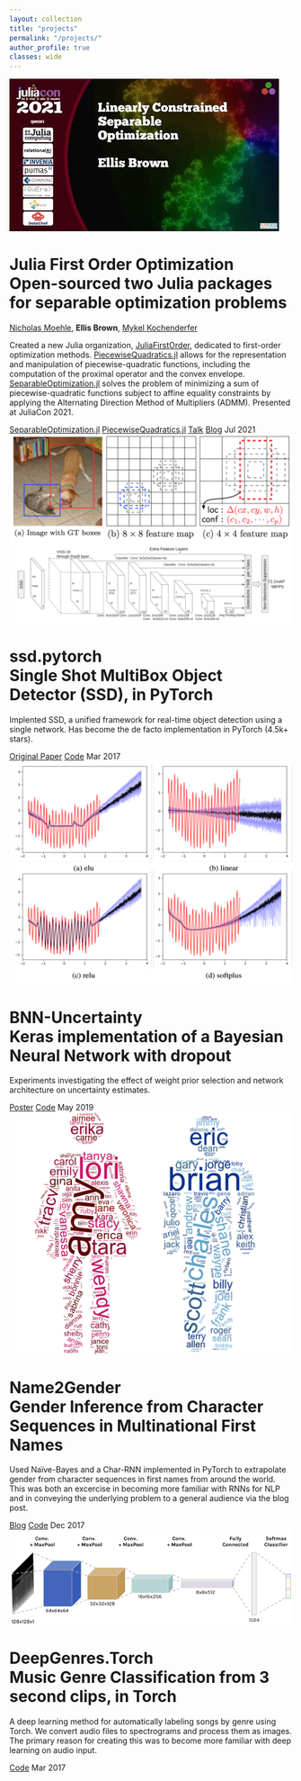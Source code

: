 ```yaml
---
layout: collection
title: "projects"
permalink: "/projects/"
author_profile: true
classes: wide
---
```


<div class="project" markdown="1">
<div class="teaser">
<a href="https://live.juliacon.org/talk/FGUEAM">
<img src="/assets/files/projects/julia_firstorder.jpeg">
</a>
</div>
<div class="content">
<h1>Julia First Order Optimization<br>
<span>
Open-sourced two Julia packages for separable optimization problems
</span>
</h1>
<a href="https://www.nicholasmoehle.com/">Nicholas Moehle</a>, <b>Ellis Brown</b>, <a href="https://mykel.kochenderfer.com/">Mykel Kochenderfer</a>
<!-- </span> -->
<p>
Created a new Julia organization, <a href="https://www.github.com/JuliaFirstOrder">JuliaFirstOrder</a>, dedicated to first-order optimization methods.
<a href="https://www.github.com/JuliaFirstOrder/PiecewiseQuadratics.jl">PiecewiseQuadratics.jl</a>
allows for the representation and manipulation of piecewise-quadratic functions, including the computation of the proximal operator and the convex envelope.
<a href="https://www.github.com/JuliaFirstOrder/SeparableOptimization.jl"> SeparableOptimization.jl</a>
solves the problem of minimizing a sum of piecewise-quadratic functions subject to affine equality constraints by applying the Alternating Direction Method of Multipliers (ADMM).
Presented at JuliaCon 2021.
<!-- <ul style="margin: 0;">
  <li><a href="https://www.github.com/JuliaFirstOrder/PiecewiseQuadratics.jl">PiecewiseQuadratics.jl</a> Allows for the representation and manipulation of piecewise-quadratic functions, including the computation of the proximal operator and the convex envelope.</li>
  <li><a href="https://www.github.com/JuliaFirstOrder/SeparableOptimization.jl"> SeparableOptimization.jl</a>Solves the problem of minimizing a sum of piecewise-quadratic functions subject to affine equality constraints by applying the Alternating Direction Method of Multipliers (ADMM).</li>
  <li>Presented at JuliaCon 2021</li>
</ul> -->
</p>
<a href="https://www.github.com/JuliaFirstOrder/SeparableOptimization.jl" class="button">SeparableOptimization.jl</a>
<a href="https://www.github.com/JuliaFirstOrder/PiecewiseQuadratics.jl" class="button">PiecewiseQuadratics.jl</a>
<a href="https://live.juliacon.org/talk/FGUEAM" class="button">Talk</a>
<a href="https://medium.com/blackrock-engineering/open-source-julia-packages-for-first-order-optimization-ac51f0f1aa09" class="button">Blog</a>
<span class="date">Jul 2021</span>
</div>
</div>


<div class="project">
<div class="teaser">
<a href="http://www.github.com/amdegroot/ssd.pytorch">
<img src="/assets/files/projects/ssd.png">
</a>
</div>
<div class="content">
<h1>ssd.pytorch<br>
<span>Single Shot MultiBox Object Detector (SSD), in PyTorch</span>
</h1>
<p>Implented SSD, a unified framework for real-time object detection using a single network. Has become the de facto implementation in PyTorch (4.5k+ stars).</p>
<a href="http://arxiv.org/abs/1512.02325v5" class="button">Original Paper</a>
<a href="http://www.github.com/amdegroot/ssd.pytorch" class="button">Code</a>
<span class="date">Mar 2017</span>
</div>
</div>


<div class="project">
<div class="teaser">
<a href="/assets/files/presentations/2019_bnn_uncertainty_aises_poster.pdf">
<img src="/assets/files/projects/bnn.png">
</a>
</div>
<div class="content">
<h1>BNN-Uncertainty<br>
<span>Keras implementation of a Bayesian Neural Network with dropout</span>
</h1>
<p>Experiments investigating the effect of weight prior selection and network architecture on uncertainty estimates.</p>
<a href="/assets/files/presentations/2019_bnn_uncertainty_aises_poster.pdf" class="button">Poster</a>
<a href="http://www.github.com/ellisbrown/BNN-Uncertainty" class="button">Code</a>
<span class="date">May 2019</span>
</div>
</div>

<div class="project">
<div class="teaser">
<a href="https://towardsdatascience.com/name2gender-introduction-626d89378fb0">
<img src="/assets/files/projects/name2gender.png">
</a>
</div>
<div class="content">
<h1>Name2Gender<br>
<span>Gender Inference from Character Sequences in Multinational First Names</span>
</h1>
<p>Used Naïve-Bayes and a Char-RNN implemented in PyTorch to extrapolate gender from character sequences in first names from around the world. This was both an excercise in becoming more familiar with RNNs for NLP and in conveying the underlying problem to a general audience via the blog post.</p>
<a href="/nlp/name2gender-introduction/" class="button">Blog</a>
<a href="http://www.github.com/ellisbrown/name2gender" class="button">Code</a>
<span class="date">Dec 2017</span>
</div>
</div>


<div class="project">
<div class="teaser">
<a href="http://www.github.com/amdegroot/deepgenres.torch">
<img src="/assets/files/projects/deepgenres.png">
</a>
</div>
<div class="content">
<h1>
DeepGenres.Torch
<br>
<span class="subtitle">
Music Genre Classification from 3 second clips, in Torch
</span>
</h1>
<p>A deep learning method for automatically labeling songs by genre using Torch. We convert audio files to spectrograms and process them as images. The primary reason for creating this was to become more familiar with deep learning on audio input.</p>
<a href="http://www.github.com/amdegroot/deepgenres.torch" class="button">Code</a>
<span class="date">Mar 2017</span>
</div>
</div>

